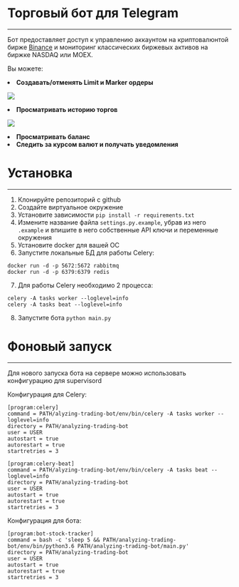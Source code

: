 # Торговый бот для Telegram
---
Бот предоставляет доступ к управлению аккаунтом на криптовалюнтой бирже [Binance](https://www.binance.com/) и мониторинг классических биржевых активов на биржке  NASDAQ или MOEX.

Вы можете: 

<li><b>Cоздавать/отменять Limit и Marker ордеры</b>

![](https://s8.gifyu.com/images/Peek-2020-11-08-14-23.gif)

<li><b>Просматривать историю торгов</b>

![](https://s8.gifyu.com/images/newest_Trade.gif)
<li><b>Просматривать баланс</b>
<li><b>Следить за курсом валют и получать уведомления</b>

# Установка
---


1. Клонируйте репозиторий с github
2. Создайте виртуальное окружение
3. Установите зависимости `pip install -r requirements.txt`
4. Измените название файла `settings.py.example`, убрав из него `.example` и впишите в него собственные API ключи и переменные окружения
5. Установите docker для вашей ОС
6. Запустите локальные БД для работы Celery:
```
docker run -d -p 5672:5672 rabbitmq
docker run -d -p 6379:6379 redis
```
7. Для работы Celery необходимо 2 процесса:
```
celery -A tasks worker --loglevel=info
celery -A tasks beat --loglevel=info

```
8. Запустите бота `python main.py`


# Фоновый запуск
---

Для нового запуска бота на сервере можно использовать конфигурацию для supervisord

Конфигурация для Celery:

	[program:celery]
	command = PATH/alyzing-trading-bot/env/bin/celery -A tasks worker --loglevel=info
	directory = PATH/analyzing-trading-bot
	user = USER
	autostart = true
	autorestart = true
	startretries = 3

	[program:celery-beat]
	command = PATH/alyzing-trading-bot/env/bin/celery -A tasks beat --loglevel=info
	directory = PATH/analyzing-trading-bot
	user = USER
	autostart = true
	autorestart = true
	startretries = 3
  
  
Конфигурация для бота:

	[program:bot-stock-tracker]
	command = bash -c 'sleep 5 && PATH/analyzing-trading-bot/env/bin/python3.6 PATH/analyzing-trading-bot/main.py'
	directory = PATH/analyzing-trading-bot
	user = USER
	autostart = true
	autorestart = true
	startretries = 3
